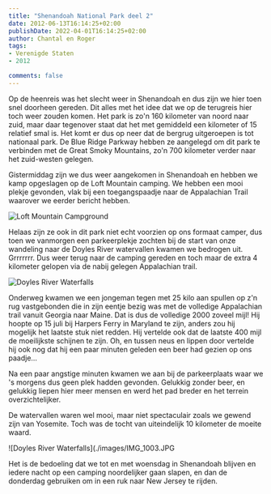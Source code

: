 ```yaml
---
title: "Shenandoah National Park deel 2"
date: 2012-06-13T16:14:25+02:00
publishDate: 2022-04-01T16:14:25+02:00
author: Chantal en Roger
tags:
- Verenigde Staten
- 2012

comments: false
---
```


Op de heenreis was het slecht weer in Shenandoah en dus zijn we hier toen snel doorheen gereden. Dit alles met het idee dat we op de terugreis hier toch weer zouden komen. Het park is zo'n 160 kilometer van noord naar zuid, maar daar tegenover staat dat het met gemiddeld een kilometer of 15 relatief smal is. Het komt er dus op neer dat de bergrug uitgeroepen is tot nationaal park. De Blue Ridge Parkway hebben ze aangelegd om dit park te verbinden met de Great Smoky Mountains, zo'n 700 kilometer verder naar het zuid-westen gelegen.

Gistermiddag zijn we dus weer aangekomen in Shenandoah en hebben we kamp opgeslagen op de Loft Mountain camping. We hebben een mooi plekje gevonden, vlak bij een toegangspaadje naar de Appalachian Trail waarover we eerder bericht hebben.

![Loft Mountain Campground](./images/IMG_0944.JPG)

Helaas zijn ze ook in dit park niet echt voorzien op ons formaat camper, dus toen we vanmorgen een parkeerplekje zochten bij de start van onze wandeling naar de Doyles River watervallen kwamen we bedrogen uit. Grrrrrrr. Dus weer terug naar de camping gereden en toch maar de extra 4 kilometer gelopen via de nabij gelegen Appalachian trail.

![Doyles River Waterfalls](./images/IMG_0956.JPG)

Onderweg kwamen we een jongeman tegen met 25 kilo aan spullen op z'n rug vastgebonden die in zijn eentje bezig was met de volledige Appalachian trail vanuit Georgia naar Maine. Dat is dus de volledige 2000 zoveel mijl! Hij hoopte op 15 juli bij Harpers Ferry in Maryland te zijn, anders zou hij mogelijk het laatste stuk niet redden. Hij vertelde ook dat de laatste 400 mijl de moeilijkste schijnen te zijn. Oh, en tussen neus en lippen door vertelde hij ook nog dat hij een paar minuten geleden een beer had gezien op ons paadje...

Na een paar angstige minuten kwamen we aan bij de parkeerplaats waar we 's morgens dus geen plek hadden gevonden. Gelukkig zonder beer, en gelukkig liepen hier meer mensen en werd het pad breder en het terrein overzichtelijker.

De watervallen waren wel mooi, maar niet spectaculair zoals we gewend zijn van Yosemite. Toch was de tocht van uiteindelijk 10 kilometer de moeite waard.

![Doyles River Waterfalls](./images/IMG_1003.JPG

Het is de bedoeling dat we tot en met woensdag in Shenandoah blijven en iedere nacht op een camping noordelijker gaan slapen, en dan de donderdag gebruiken om in een ruk naar New Jersey te rijden.
